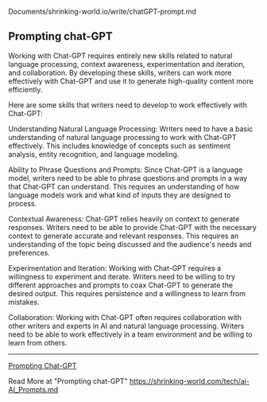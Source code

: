 Documents/shrinking-world.io/write/chatGPT-prompt.md


## Prompting chat-GPT

Working with Chat-GPT requires entirely new skills related to natural language processing, context awareness, experimentation and iteration, and collaboration. By developing these skills, writers can work more effectively with Chat-GPT and use it to generate high-quality content more efficiently.

Here are some skills that writers need to develop to work effectively with Chat-GPT:

Understanding Natural Language Processing: Writers need to have a basic understanding of natural language processing to work with Chat-GPT effectively. This includes knowledge of concepts such as sentiment analysis, entity recognition, and language modeling.

Ability to Phrase Questions and Prompts: Since Chat-GPT is a language model, writers need to be able to phrase questions and prompts in a way that Chat-GPT can understand. This requires an understanding of how language models work and what kind of inputs they are designed to process.

Contextual Awareness: Chat-GPT relies heavily on context to generate responses. Writers need to be able to provide Chat-GPT with the necessary context to generate accurate and relevant responses. This requires an understanding of the topic being discussed and the audience's needs and preferences.

Experimentation and Iteration: Working with Chat-GPT requires a willingness to experiment and iterate. Writers need to be willing to try different approaches and prompts to coax Chat-GPT to generate the desired output. This requires persistence and a willingness to learn from mistakes.

Collaboration: Working with Chat-GPT often requires collaboration with other writers and experts in AI and natural language processing. Writers need to be able to work effectively in a team environment and be willing to learn from others.



---

[Prompting Chat-GPT](/chatGPT-prompt/)

Read More at "Prompting chat-GPT"
https://shrinking-world.com/tech/ai-AI_Prompts.md

